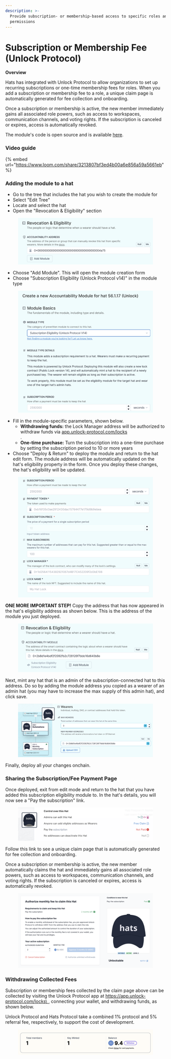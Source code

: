 ```yaml
---
description: >-
  Provide subscription- or membership-based access to specific roles and
  permissions
---
```


# Subscription or Membership Fee (Unlock Protocol)

**Overview**

Hats has integrated with Unlock Protocol to allow organizations to set up recurring subscriptions or one-time membership fees for roles. When you add a subscription or membership fee to a role, a unique claim page is automatically generated for fee collection and onboarding.

Once a subscription or membership is active, the new member immediately gains all associated role powers, such as access to workspaces, communication channels, and voting rights. If the subscription is canceled or expires, access is automatically revoked.

The module's code is open source and is available [here](https://github.com/Hats-Protocol/unlock-eligibility).

### **Video guide** <a href="#adding-the-module-to-a-hat" id="adding-the-module-to-a-hat"></a>

{% embed url="https://www.loom.com/share/3213807bf3ed4b00a6e856a59a5661eb" %}

### **Adding the module to a hat** <a href="#adding-the-module-to-a-hat" id="adding-the-module-to-a-hat"></a>

* Go to the tree that includes the hat you wish to create the module for
* Select "Edit Tree"
* Locate and select the hat
* Open the "Revocation & Eligibility" section

<figure><img src="../../.gitbook/assets/Screenshot 2024-10-22 at 4.02.30 PM.png" alt=""><figcaption></figcaption></figure>

* Choose "Add Module". This will open the module creation form
* Choose "Subscription Eligibility (Unlock Protocol v14)" in the module type

<figure><img src="../../.gitbook/assets/Screenshot 2024-10-22 at 4.03.09 PM.png" alt=""><figcaption></figcaption></figure>

* Fill in the module-specific parameters, shown below.
  * **Withdrawing funds:** the Lock Manager address will be authorized to withdraw funds via [app.unlock-protocol.com/locks\
    ](https://app.unlock-protocol.com/locks).
  * **One-time purchase:** Turn the subscription into a one-time purchase by setting the subscription period to 10 or more years
* Choose "Deploy & Return" to deploy the module and return to the hat edit form. The module address will be automatically updated on the hat's eligibility property in the form. Once you deploy these changes, the hat's eligibility will be updated.

<figure><img src="../../.gitbook/assets/Screenshot 2024-10-22 at 4.06.34 PM.png" alt=""><figcaption></figcaption></figure>

**ONE MORE IMPORTANT STEP!** Copy the address that has now appeared in the hat's eligibility address as shown below. This is the address of the module you just deployed.&#x20;

<figure><img src="../../.gitbook/assets/Screenshot 2024-10-23 at 4.13.12 PM.png" alt=""><figcaption></figcaption></figure>

Next, mint any hat that is an admin of the subscription-connected hat to this address. Do so by adding the module address you copied as a wearer of an admin hat (you may have to increase the max supply of this admin hat), and click save.

<figure><img src="../../.gitbook/assets/Screenshot 2024-10-23 at 4.16.58 PM.png" alt=""><figcaption></figcaption></figure>

Finally, deploy all your changes onchain.

### Sharing the Subscription/Fee Payment Page <a href="#viewing-the-hats-eligibility-criteria" id="viewing-the-hats-eligibility-criteria"></a>

Once deployed, exit from edit mode and return to the hat that you have added this subscription eligibility module to. In the hat's details, you will now see a "Pay the subscription" link.

<figure><img src="../../.gitbook/assets/Screenshot 2024-10-22 at 4.10.13 PM.png" alt=""><figcaption></figcaption></figure>

Follow this link to see a unique claim page that is automatically generated for fee collection and onboarding.

Once a subscription or membership is active, the new member automatically claims the hat and immediately gains all associated role powers, such as access to workspaces, communication channels, and voting rights. If the subscription is canceled or expires, access is automatically revoked.

<figure><img src="../../.gitbook/assets/image (6).png" alt=""><figcaption></figcaption></figure>

### Withdrawing Collected Fees <a href="#viewing-the-hats-eligibility-criteria" id="viewing-the-hats-eligibility-criteria"></a>

Subscription or membership fees collected by the claim page above can be collected by visiting the Unlock Protocol app at [https://app.unlock-protocol.com/locks\
](https://app.unlock-protocol.com/locks), connecting your wallet, and withdrawing funds, as shown below.&#x20;

Unlock Protocol and Hats Protocol take a combined 1% protocol and 5% referral fee, respectively, to support the cost of development.

<figure><img src="../../.gitbook/assets/Screenshot 2024-10-24 at 1.18.18 PM.png" alt=""><figcaption></figcaption></figure>

